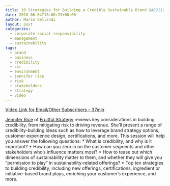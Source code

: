 ```yaml
---
title: 10 Strategies for Building a Credible Sustainable Brand &#8211; Jennifer Rice
date: 2010-06-04T18:00:23+00:00
author: Mario Vellandi
layout: post
categories:
  - corporate social responsibility
  - management
  - sustainability
tags:
  - brand
  - business
  - credibility
  - csr
  - environment
  - jennifer rice
  - risk
  - stakeholders
  - strategy
  - video
---
```

[Video Link for Email/Other Subscribers &#8211; 37min](http://vimeo.com/11394173)

[Jennifer Rice](http://sustainablelifemedia.com/innovator/jennifer_rice) of [Fruitful Strategy](http://www.fruitfulstrategy.com/) reviews key considerations in building credibility, from mitigating risk to driving revenue. She’ll present a range of credibility-building ideas such as how to leverage brand strategy options, customer experience design, certifications, and more. This session will help you answer the following questions: \* What is credibility, and why is it important? \* How can you zero in on the customer segments and other stakeholders who&#8217;s influence matters most? \* How to tease out which dimensions of sustainability matter to them, and whether they will give you “permission to play” in sustainability-related offerings? \* Top ten strategies to building credibility, including new offerings, certifications, ingredient or initiative-based brand plays, enriching your customer&#8217;s experience, and more.
